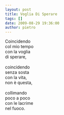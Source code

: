 ```yaml
---
layout: post
title: Voglia Di Sperare
tags: []
date: 2009-08-29 19:36:00
author: pietro
---
```

Coincidendo<br/>col mio tempo<br/>con la voglia<br/>di sperare,<br/><br/>coincidendo<br/>senza sosta<br/>con la vita,<br/>non è questa,<br/><br/>collimando<br/>poco a poco<br/>con le lacrime<br/>nel fuoco.
